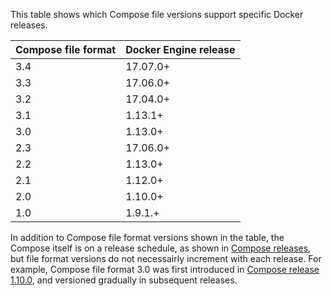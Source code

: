 This table shows which Compose file versions support specific Docker releases.

| **Compose file format** | **Docker Engine release** |
|  -------------------    |    ------------------     |
|      3.4                |       17.07.0+            |
|      3.3                |       17.06.0+            |
|      3.2                |       17.04.0+            |
|      3.1                |       1.13.1+             |
|      3.0                |       1.13.0+             |
|      2.3                |       17.06.0+            |
|      2.2                |       1.13.0+             |
|      2.1                |       1.12.0+             |
|      2.0                |       1.10.0+             |
|      1.0                |       1.9.1.+             |

In addition to Compose file format versions shown in the table, the Compose
itself is on a release schedule, as shown in [Compose
releases](https://github.com/docker/compose/releases/), but file format versions
do not necessairly increment with each release. For example, Compose file format
3.0 was first introduced in [Compose release
1.10.0](https://github.com/docker/compose/releases/tag/1.10.0), and versioned
gradually in subsequent releases.
